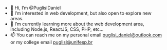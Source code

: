 - 👋 Hi, I’m @PuglisiDaniel
- 👀 I’m interested in web development, but also open to explore new areas.
- 🌱 I’m currently learning more about the web development area, including Node.js, ReactJS, CSS, PHP, etc...
- 📫 You can reach me on my personal email puglisi_daniel@outlook.com or my college email puglisi@unifesp.br

<!---
PuglisiDaniel/PuglisiDaniel is a ✨ special ✨ repository because its `README.md` (this file) appears on your GitHub profile.
You can click the Preview link to take a look at your changes.
--->

